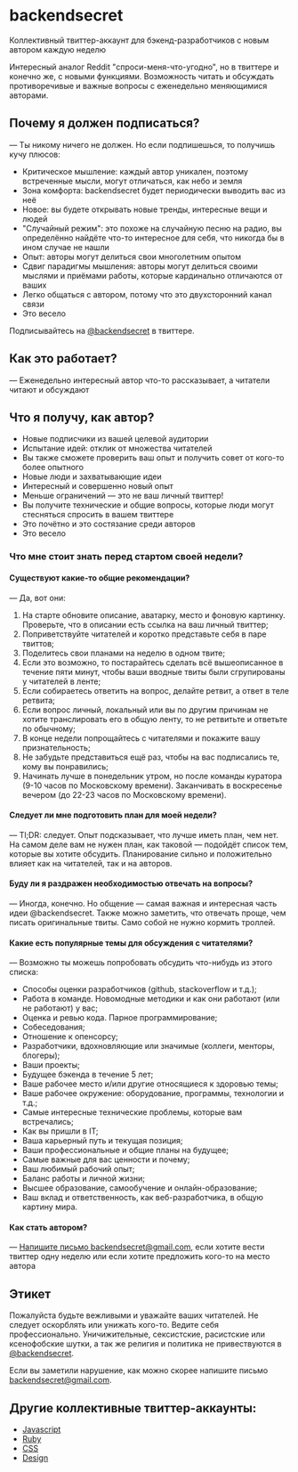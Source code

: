 # backendsecret

Коллективный твиттер-аккаунт для бэкенд-разработчиков с новым автором
каждую неделю

Интересный аналог Reddit "спроси-меня-что-угодно", но в твиттере и конечно же,
с новыми функциями. Возможность читать и обсуждать противоречивые и важные
вопросы с еженедельно меняющимися авторами.

## Почему я должен подписаться?

— Ты никому ничего не должен. Но если подпишешься, то получишь кучу плюсов:

* Критическое мышление: каждый автор уникален, поэтому встреченные мысли,
  могут отличаться, как небо и земля
* Зона комфорта: backendsecret будет периодически выводить вас из неё
* Новое: вы будете открывать новые тренды, интересные вещи и людей
* "Случайный режим": это похоже на случайную песню на радио, вы определённо
  найдёте что-то интересное для себя, что никогда бы в ином случае не нашли
* Опыт: авторы могут делиться свои многолетним опытом
* Сдвиг парадигмы мышления: авторы могут делиться своими мыслями
  и приёмами работы, которые кардинально отличаются от ваших
* Легко общаться с автором, потому что это двухсторонний канал связи
* Это весело

Подписывайтесь на [@backendsecret][bkst] в твиттере.

## Как это работает?

— Еженедельно интересный автор что-то рассказывает, а читатели читают
и обсуждают

## Что я получу, как автор?

* Новые подписчики из вашей целевой аудитории
* Испытание идей: отклик от множества читателей
* Вы также сможете проверить ваш опыт и получить совет от кого-то более опытного
* Новые люди и захватывающие идеи
* Интересный и совершенно новый опыт
* Меньше ограничений — это не ваш личный твиттер!
* Вы получите технические и общие вопросы, которые люди могут стесняться
  спросить в вашем твиттере
* Это почётно и это состязание среди авторов
* Это весело

### Что мне стоит знать перед стартом своей недели?

#### Существуют какие-то общие рекомендации?

— Да, вот они:

1. На старте обновите описание, аватарку, место и фоновую картинку.
   Проверьте, что в описании есть ссылка на ваш личный твиттер;
2. Поприветствуйте читателей и коротко представьте себя в паре твиттов;
3. Поделитесь свои планами на неделю в одном твите;
4. Если это возможно, то постарайтесь сделать всё вышеописанное в течение
   пяти минут, чтобы ваши вводные твиты были сгрупированы у читателей в ленте;
5. Если собираетесь ответить на вопрос, делайте ретвит, а ответ в теле ретвита;
6. Если вопрос личный, локальный или вы по другим причинам не хотите
   транслировать его в общую ленту, то не ретвитьте и ответьте по обычному;
7. В конце недели попрощайтесь с читателями и покажите вашу признательность;
8. Не забудьте представиться ещё раз, чтобы на вас подписались те,
   кому вы понравились;
9. Начинать лучше в понедельник утром, но после команды куратора (9-10 часов по Московскому времени). Заканчивать в воскресенье вечером (до 22-23 часов по Московскому времени).

#### Следует ли мне подготовить план для моей недели?

— Tl;DR: следует. Опыт подсказывает, что лучше иметь план, чем нет.
На самом деле вам не нужен план, как таковой — подойдёт список тем,
которые вы хотите обсудить. Планирование сильно и положительно влияет
как на читателей, так и на авторов.

#### Буду ли я раздражен необходимостью отвечать на вопросы?

— Иногда, конечно. Но общение — самая важная и интересная часть идеи @backendsecret.
Также можно заметить, что отвечать проще, чем писать оригинальные твиты.
Само собой не нужно кормить троллей.

#### Какие есть популярные темы для обсуждения с читателями?

— Возможно ты можешь попробовать обсудить что-нибудь из этого списка:

* Способы оценки разработчиков (github, stackoverflow и т.д.);
* Работа в команде. Новомодные методики и как они работают (или не работают) у вас;
* Оценка и ревью кода. Парное программирование;
* Собеседования;
* Отношение к опенсорсу;
* Разработчики, вдохновляющие или значимые (коллеги, менторы, блогеры);
* Ваши проекты;
* Будущее бэкенда в течение 5 лет;
* Ваше рабочее место и/или другие относящиеся к здоровью темы;
* Ваше рабочее окружение: оборудование, программы, технологии и т.д.;
* Самые интересные технические проблемы, которые вам встречались;
* Как вы пришли в IT;
* Ваша карьерный путь и текущая позиция;
* Ваши профессиональные и общие планы на будущее;
* Самые важные для вас ценности и почему;
* Ваш любимый рабочий опыт;
* Баланс работы и личной жизни;
* Высшее образование, самообучение и онлайн-образование;
* Ваш вклад и ответственность, как веб-разработчика, в общую картину мира.

#### Как стать автором?

— [Напишите письмо backendsecret@gmail.com][proposal], если хотите вести твиттер
одну неделю или если хотите предложить кого-то на место автора

## Этикет

Пожалуйста будьте вежливыми и уважайте ваших читателей. Не следует оскорблять
или унижать кого-то. Ведите себя профессионально. Уничижительные, сексистские,
расистские или ксенофобские шутки, а так же религия и политика не привествуются в [@backendsecret][bkst].

Если вы заметили нарушение, как можно скорее напишите
письмо [backendsecret@gmail.com][coc-violations].

[bkst]: https://twitter.com/backendsecret
[proposal]: mailto:backendsecret@gmail.com?subject=Author’s%20proposal%20for%20@backendsecret
[coc-violations]: mailto:backendsecret@gmail.com?subject=CoC%20violations%20in%20@backendsecret

## Другие коллективные твиттер-аккаунты:
* [Javascript](https://twitter.com/jsunderhood)
* [Ruby](https://twitter.com/rubyunderhood)
* [CSS](https://twitter.com/cssunderhood)
* [Design](https://twitter.com/iamspacegray)
